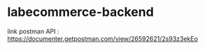 # labecommerce-backend


link postman API :
https://documenter.getpostman.com/view/26592621/2s93z3ekEo